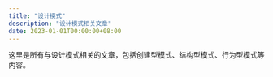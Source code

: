```yaml
---
title: "设计模式"
description: "设计模式相关文章"
date: 2023-01-01T00:00:00+08:00
---
```


这里是所有与设计模式相关的文章，包括创建型模式、结构型模式、行为型模式等内容。
